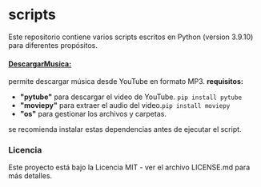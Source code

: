 # scripts
Este repositorio contiene varios scripts escritos en Python (version 3.9.10) para diferentes propósitos. 

#### [DescargarMusica:](https://github.com/lauramesa/scripts_python/tree/master/descargarMusica)
permite descargar música desde YouTube en formato MP3.
**requisitos:**
- **"pytube"** para descargar el video de YouTube. `pip install pytube`
- **"moviepy"** para extraer el audio del video.``pip install moviepy``
- **"os"** para gestionar los archivos y carpetas.

se recomienda instalar estas dependencias antes de ejecutar el script.



### Licencia
Este proyecto está bajo la Licencia MIT - ver el archivo LICENSE.md para más detalles.
